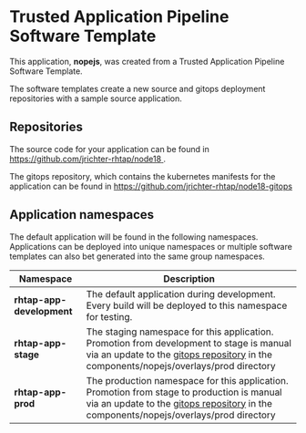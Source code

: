 # Trusted Application Pipeline Software Template

This application, **nopejs**, was created from a Trusted Application Pipeline Software Template.

The software templates create a new source and gitops deployment repositories with a sample source application. 

## Repositories

The source code for your application can be found in [https://github.com/jrichter-rhtap/node18 ](https://github.com/jrichter-rhtap/node18 ).
 
The gitops repository, which contains the kubernetes manifests for the application can be found in 
[https://github.com/jrichter-rhtap/node18-gitops ](https://github.com/jrichter-rhtap/node18-gitops ) 

## Application namespaces 

The default application will be found in the following namespaces. Applications can be deployed into unique namespaces or multiple software templates can also bet generated into the same group namespaces.  

|  Namespace   |  Description   |  
| -------- | -------- |   
| **rhtap-app-development** | The default application during development. Every build will be deployed to this namespace for testing. | 
| **rhtap-app-stage** | The staging namespace for this application. Promotion from development to stage is manual via an update to the [gitops repository](https://github.com/jrichter-rhtap/node18-gitops ) in the components/nopejs/overlays/prod directory |  
| **rhtap-app-prod** | The production namespace for this application. Promotion from stage to production is manual via an update to the [gitops repository](https://github.com/jrichter-rhtap/node18-gitops ) in the components/nopejs/overlays/prod directory | 